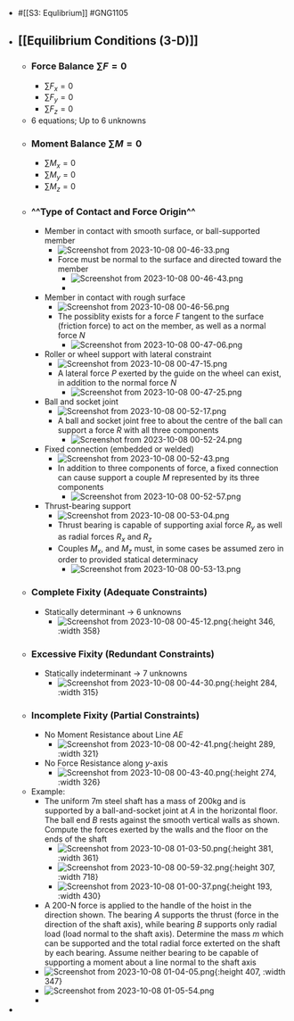 - #[[S3: Equlibrium]] #GNG1105
- ## [[Equilibrium Conditions (3-D)]]
	- ### Force Balance $\sum F = 0$
		- $\sum F_x = 0$
		- $\sum F_y = 0$
		- $\sum F_z = 0$
	- 6 equations; Up to 6 unknowns
	- ### Moment Balance $\sum M = 0$
		- $\sum M_x = 0$
		- $\sum M_y = 0$
		- $\sum M_z = 0$
	- ### ^^**Type of Contact and Force Origin**^^
		- Member in contact with smooth surface, or ball-supported member
			- ![Screenshot from 2023-10-08 00-46-33.png](../assets/Screenshot_from_2023-10-08_00-46-33_1696740615842_0.png)
			- Force must be normal to the surface and directed toward the member
				- ![Screenshot from 2023-10-08 00-46-43.png](../assets/Screenshot_from_2023-10-08_00-46-43_1696740574625_0.png)
				-
		- Member in contact with rough surface
			- ![Screenshot from 2023-10-08 00-46-56.png](../assets/Screenshot_from_2023-10-08_00-46-56_1696740648801_0.png)
			- The possiblity exists for a force $F$ tangent to the surface (friction force) to act on the member, as well as a normal force $N$
				- ![Screenshot from 2023-10-08 00-47-06.png](../assets/Screenshot_from_2023-10-08_00-47-06_1696740676018_0.png)
		- Roller or wheel support with lateral constraint
			- ![Screenshot from 2023-10-08 00-47-15.png](../assets/Screenshot_from_2023-10-08_00-47-15_1696740700110_0.png)
			- A lateral force $P$ exerted by the guide on the wheel can exist, in addition to the normal force $N$
				- ![Screenshot from 2023-10-08 00-47-25.png](../assets/Screenshot_from_2023-10-08_00-47-25_1696740725913_0.png)
		- Ball and socket joint
			- ![Screenshot from 2023-10-08 00-52-17.png](../assets/Screenshot_from_2023-10-08_00-52-17_1696740813513_0.png)
			- A ball and socket joint free to about the centre of the ball can support a force $R$ with all three components
				- ![Screenshot from 2023-10-08 00-52-24.png](../assets/Screenshot_from_2023-10-08_00-52-24_1696740837023_0.png)
		- Fixed connection (embedded or welded)
			- ![Screenshot from 2023-10-08 00-52-43.png](../assets/Screenshot_from_2023-10-08_00-52-43_1696740864748_0.png)
			- In addition to three components of force, a fixed connection can cause support a couple $M$ represented by its three components
				- ![Screenshot from 2023-10-08 00-52-57.png](../assets/Screenshot_from_2023-10-08_00-52-57_1696740898474_0.png)
		- Thrust-bearing support
			- ![Screenshot from 2023-10-08 00-53-04.png](../assets/Screenshot_from_2023-10-08_00-53-04_1696740924802_0.png)
			- Thrust bearing is capable of supporting axial force $R_y$ as well as radial forces $R_x$ and $R_z$
			- Couples $M_x$, and $M_z$ must, in some cases be assumed zero in order to provided statical determinacy
				- ![Screenshot from 2023-10-08 00-53-13.png](../assets/Screenshot_from_2023-10-08_00-53-13_1696740948572_0.png)
	- ### Complete Fixity (Adequate Constraints)
		- Statically determinant $\rightarrow$ 6 unknowns
			- ![Screenshot from 2023-10-08 00-45-12.png](../assets/Screenshot_from_2023-10-08_00-45-12_1696740343327_0.png){:height 346, :width 358}
	- ### Excessive Fixity (Redundant Constraints)
		- Statically indeterminant $\rightarrow$ 7 unknowns
			- ![Screenshot from 2023-10-08 00-44-30.png](../assets/Screenshot_from_2023-10-08_00-44-30_1696740295386_0.png){:height 284, :width 315}
	- ### Incomplete Fixity (Partial Constraints)
		- No Moment Resistance about Line $AE$
			- ![Screenshot from 2023-10-08 00-42-41.png](../assets/Screenshot_from_2023-10-08_00-42-41_1696740194886_0.png){:height 289, :width 321}
		- No Force Resistance along $y$-axis
			- ![Screenshot from 2023-10-08 00-43-40.png](../assets/Screenshot_from_2023-10-08_00-43-40_1696740243962_0.png){:height 274, :width 326}
	- Example:
		- The uniform 7m steel shaft has a mass of 200kg and is supported by a ball-and-socket joint at $A$ in the horizontal floor. The ball end $B$ rests against the smooth vertical walls as shown. Compute the forces exerted by the walls and the floor on the ends of the shaft
			- ![Screenshot from 2023-10-08 01-03-50.png](../assets/Screenshot_from_2023-10-08_01-03-50_1696741475497_0.png){:height 381, :width 361}
			- ![Screenshot from 2023-10-08 00-59-32.png](../assets/Screenshot_from_2023-10-08_00-59-32_1696741202522_0.png){:height 307, :width 718}
			- ![Screenshot from 2023-10-08 01-00-37.png](../assets/Screenshot_from_2023-10-08_01-00-37_1696741262025_0.png){:height 193, :width 430}
		- A 200-N force is applied to the handle of the hoist in the direction shown. The bearing $A$ supports the thrust (force in the direction of the shaft axis), while bearing $B$ supports only radial load (load normal to the shaft axis). Determine the mass $m$ which can be supported and the total radial force exterted on the shaft by each bearing. Assume neither bearing to be capable of supporting a moment about a line normal to the shaft axis
		- ![Screenshot from 2023-10-08 01-04-05.png](../assets/Screenshot_from_2023-10-08_01-04-05_1696741503610_0.png){:height 407, :width 347}
		- ![Screenshot from 2023-10-08 01-05-54.png](../assets/Screenshot_from_2023-10-08_01-05-54_1696741595589_0.png)
		-
-